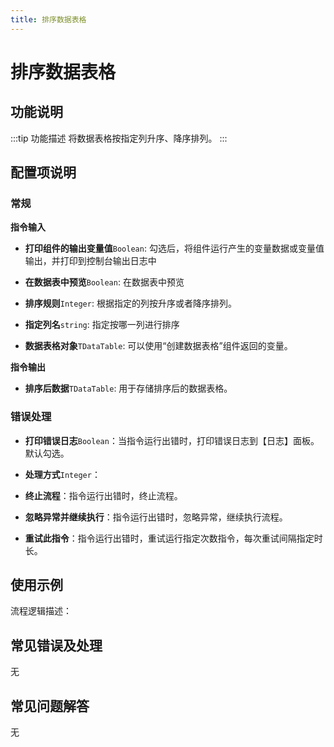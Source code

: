 ```yaml
---
title: 排序数据表格
---
```


# 排序数据表格

## 功能说明

:::tip 功能描述
将数据表格按指定列升序、降序排列。
:::

## 配置项说明

### 常规

**指令输入**

- **打印组件的输出变量值**`Boolean`: 勾选后，将组件运行产生的变量数据或变量值输出，并打印到控制台输出日志中

- **在数据表中预览**`Boolean`: 在数据表中预览

- **排序规则**`Integer`: 根据指定的列按升序或者降序排列。

- **指定列名**`string`: 指定按哪一列进行排序

- **数据表格对象**`TDataTable`: 可以使用“创建数据表格”组件返回的变量。


**指令输出**

- **排序后数据**`TDataTable`: 用于存储排序后的数据表格。

### 错误处理

- **打印错误日志**`Boolean`：当指令运行出错时，打印错误日志到【日志】面板。默认勾选。

- **处理方式**`Integer`：

 - **终止流程**：指令运行出错时，终止流程。

 - **忽略异常并继续执行**：指令运行出错时，忽略异常，继续执行流程。

 - **重试此指令**：指令运行出错时，重试运行指定次数指令，每次重试间隔指定时长。

## 使用示例

流程逻辑描述：

## 常见错误及处理

无

## 常见问题解答

无

